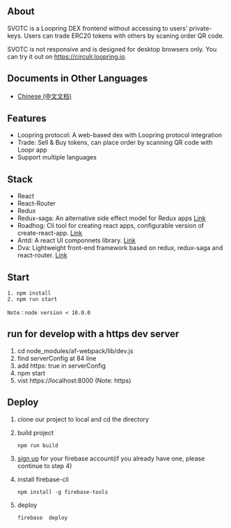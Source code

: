 
## About
SVOTC is a Loopring DEX frontend without accessing to users' private-keys. Users can trade ERC20 tokens with others by scaning order QR code.

SVOTC is not responsive and is designed for desktop browsers only. You can try it out on https://circulr.loopring.io.

## Documents in Other Languages

- [Chinese (中文文档)](chinese.md)


## Features
- Loopring protocol: A web-based dex with Loopring protocol integration
- Trade: Sell & Buy tokens, can place order by scanning QR code with Loopr app
- Support multiple languages

## Stack

- React
- React-Router
- Redux
- Redux-saga: An alternative side effect model for Redux apps [Link](https://github.com/redux-saga/redux-saga)
- Roadhog: Cli tool for creating react apps, configurable version of create-react-app. [Link](https://github.com/sorrycc/roadhog)
- Antd: A react UI componnets library. [Link](https://github.com/ant-design/ant-design)
- Dva: Lightweight front-end framework based on redux, redux-saga and react-router. [Link](https://github.com/dvajs/dva)


## Start

```
1. npm install
2. npm run start

Note：node version < 10.0.0
```

## run for develop with a https dev server

1. cd node_modules/af-webpack/lib/dev.js 
2. find serverConfig at 84 line 
3. add https: true in serverConfig 
4. npm start
5. vist https://localhost:8000 (Note: https)

## Deploy

1. clone our project to local and cd the directory

2. build project

   ```
   npm run build
   ```
   
3. [sign up](https://firebase.google.com/) for your firebase account(if you already have one, please continue to step 4)

4. install firebase-cli  

   ```
   npm install -g firebase-tools
   ```

5. deploy

   ```
   firebase  deploy
   ```
